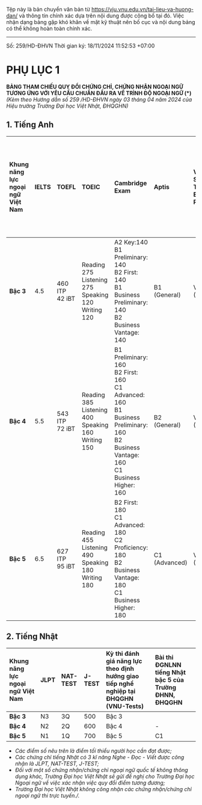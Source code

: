 Tệp này là bản chuyển văn bản từ https://vju.vnu.edu.vn/tai-lieu-va-huong-dan/ và thông tin chính xác dựa trên nội dung được công bố tại đó.
Việc nhận dạng bảng gặp khó khăn về mặt kỹ thuật nên bố cục và nội dung bảng có thể không hoàn toàn chính xác.

---

Số: 259/HD-ĐHVN
Thời gian ký: 18/11/2024 11:52:53 +07:00

# PHỤ LỤC 1
**BẢNG THAM CHIẾU QUY ĐỔI CHỨNG CHỈ, CHỨNG NHẬN NGOẠI NGỮ TƯƠNG ỨNG VỚI YÊU CẦU CHUẨN ĐẦU RA VỀ TRÌNH ĐỘ NGOẠI NGỮ (*)**
*(Kèm theo Hướng dẫn số 259 /HD-ĐHVN ngày 03 tháng 04 năm 2024 của Hiệu trưởng Trường Đại học Việt Nhật, ĐHQGHN)*

## 1. Tiếng Anh

| Khung năng lực ngoại ngữ Việt Nam | IELTS | TOEFL | TOEIC | Cambridge Exam | Aptis | Vietnamese Standardized Test of English Proficiency | Kỳ thi đánh giá năng lực theo định hướng giao tiếp nghề nghiệp tại ĐHQGHN (VNU-Tests) |
| :--- | :--- | :--- | :--- | :--- | :--- | :--- | :--- |
| **Bậc 3** | 4.5 | 460 ITP<br>42 iBT | Reading 275<br>Listening 275<br>Speaking 120<br>Writing 120 | A2 Key:140<br>B1 Preliminary: 140<br>B2 First: 140<br>B1 Business Preliminary: 140<br>B2 Business Vantage: 140 | B1 (General) | VSTEP.3-5 (4.0) | Bậc 3 |
| **Bậc 4** | 5.5 | 543 ITP<br>72 iBT | Reading 385<br>Listening 400<br>Speaking 160<br>Writing 150 | B1 Preliminary: 160<br>B2 First: 160<br>C1 Advanced: 160<br>B1 Business Preliminary: 160<br>B2 Business Vantage: 160<br>C1 Business Higher: 160 | B2 (General) | VSTEP.3-5 (6.0) | Bậc 4 |
| **Bậc 5** | 6.5 | 627 ITP<br>95 iBT | Reading 455<br>Listening 490<br>Speaking 180<br>Writing 180 | B2 First: 180<br>C1 Advanced: 180<br>C2 Proficiency: 180<br>B2 Business Vantage: 180<br>C1 Business Higher: 180 | C1 (Advanced) | VSTEP.3-5 (8.5) | Bậc 5 |

## 2. Tiếng Nhật

| Khung năng lực ngoại ngữ Việt Nam | JLPT | NAT-TEST | J-TEST | Kỳ thi đánh giá năng lực theo định hướng giao tiếp nghề nghiệp tại ĐHQGHN (VNU-Tests) | Bài thi ĐGNLNN tiếng Nhật bậc 5 của Trường ĐHNN, ĐHQGHN |
| :--- | :--- | :--- | :--- | :--- | :--- |
| **Bậc 3** | N3 | 3Q | 500 | Bậc 3 | |
| **Bậc 4** | N2 | 2Q | 600 | Bậc 4 | - |
| **Bậc 5** | N1 | 1Q | 700 | Bậc 5 | C1 |

- *Các điểm số nêu trên là điểm tối thiểu người học cần đạt được;*
- *Các chứng chỉ tiếng Nhật có 3 kĩ năng Nghe - Đọc - Viết được công nhận là JLPT, NAT-TEST, J-TEST;*
- *Đối với một số chứng nhận/chứng chỉ ngoại ngữ quốc tế không thông dụng khác, Trường Đại học Việt Nhật sẽ gửi đề nghị cho Trường Đại học Ngoại ngữ về việc xác nhận việc quy đổi điểm tương đương;*
- *Trường Đại học Việt Nhật không công nhận các chứng nhận/chứng chỉ ngoại ngữ thi trực tuyến./.*
